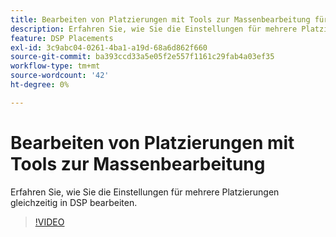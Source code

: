 ```yaml
---
title: Bearbeiten von Platzierungen mit Tools zur Massenbearbeitung für DSP
description: Erfahren Sie, wie Sie die Einstellungen für mehrere Platzierungen gleichzeitig bearbeiten können.
feature: DSP Placements
exl-id: 3c9abc04-0261-4ba1-a19d-68a6d862f660
source-git-commit: ba393ccd33a5e05f2e557f1161c29fab4a03ef35
workflow-type: tm+mt
source-wordcount: '42'
ht-degree: 0%

---
```


# Bearbeiten von Platzierungen mit Tools zur Massenbearbeitung

Erfahren Sie, wie Sie die Einstellungen für mehrere Platzierungen gleichzeitig in DSP bearbeiten.

>[!VIDEO](https://video.tv.adobe.com/v/339205)

